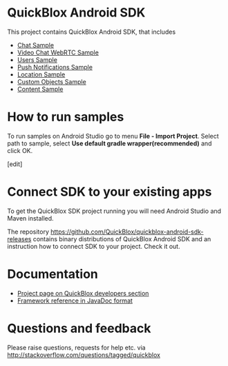 # QuickBlox Android SDK

This project contains QuickBlox Android SDK, that includes

  * [Chat Sample](https://github.com/QuickBlox/quickblox-android-sdk/tree/master/sample-chat)
  * [Video Chat WebRTC Sample](https://github.com/QuickBlox/quickblox-android-sdk/tree/master/sample-videochat-webrtc)
  * [Users Sample](https://github.com/QuickBlox/quickblox-android-sdk/tree/master/sample-users)
  * [Push Notifications Sample](https://github.com/QuickBlox/quickblox-android-sdk/tree/master/sample-messages)
  * [Location Sample](https://github.com/QuickBlox/quickblox-android-sdk/tree/master/sample-location)
  * [Custom Objects Sample](https://github.com/QuickBlox/quickblox-android-sdk/tree/master/sample-custom-objects)
  * [Content Sample](https://github.com/QuickBlox/quickblox-android-sdk/tree/master/sample-content)

# How to run samples

To run samples on Android Studio go to menu **File - Import Project**. Select path to sample, select **Use default gradle wrapper(recommended)** and click OK.

[edit]

# Connect SDK to your existing apps 

To get the QuickBlox SDK project running you will need Android Studio and Maven installed.

The repository https://github.com/QuickBlox/quickblox-android-sdk-releases contains binary distributions of QuickBlox Android SDK and an instruction how to connect SDK to your project. Check it out.

# Documentation

* [Project page on QuickBlox developers section](http://quickblox.com/developers/Android)
* [Framework reference in JavaDoc format](http://sdk.quickblox.com/android/)

# Questions and feedback

Please raise questions, requests for help etc. via http://stackoverflow.com/questions/tagged/quickblox
